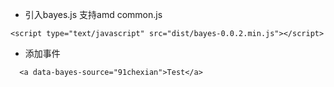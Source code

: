 - 引入bayes.js
  支持amd common.js

```
<script type="text/javascript" src="dist/bayes-0.0.2.min.js"></script>
```

-  添加事件
```
  <a data-bayes-source="91chexian">Test</a>
```

